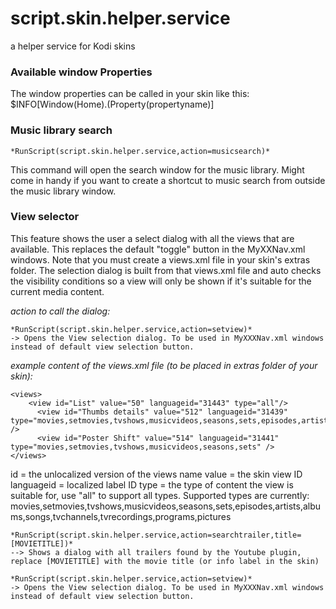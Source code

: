 # script.skin.helper.service
a helper service for Kodi skins


### Available window Properties
The window properties can be called in your skin like this: $INFO[Window(Home).(Property(propertyname)]


### Music library search
```
*RunScript(script.skin.helper.service,action=musicsearch)*
```
This command will open the search window for the music library. Might come in handy if you want to create a shortcut to music search from outside the music library window.

### View selector
This feature shows the user a select dialog with all the views that are available. This replaces the default "toggle" button in the MyXXNav.xml windows. Note that you must create a views.xml file in your skin's extras folder. The selection dialog is built from that views.xml file and auto checks the visibility conditions so a view will only be shown if it's suitable for the current media content.

*action to call the dialog:*
```
*RunScript(script.skin.helper.service,action=setview)*               
-> Opens the View selection dialog. To be used in MyXXXNav.xml windows instead of default view selection button.
```
*example content of the views.xml file (to be placed in extras folder of your skin):*
```
<views>
    <view id="List" value="50" languageid="31443" type="all"/>
	  <view id="Thumbs details" value="512" languageid="31439" type="movies,setmovies,tvshows,musicvideos,seasons,sets,episodes,artists,albums,songs,tvchannels,tvrecordings,programs,pictures" />
	  <view id="Poster Shift" value="514" languageid="31441" type="movies,setmovies,tvshows,musicvideos,seasons,sets" />
</views>
```
id = the unlocalized version of the views name
value = the skin view ID
languageid = localized label ID
type = the type of content the view is suitable for, use "all" to support all types. Supported types are currently: movies,setmovies,tvshows,musicvideos,seasons,sets,episodes,artists,albums,songs,tvchannels,tvrecordings,programs,pictures


```
*RunScript(script.skin.helper.service,action=searchtrailer,title=[MOVIETITLE])*             
--> Shows a dialog with all trailers found by the Youtube plugin, replace [MOVIETITLE] with the movie title (or info label in the skin)
```

```
*RunScript(script.skin.helper.service,action=setview)*               
-> Opens the View selection dialog. To be used in MyXXXNav.xml windows instead of default view selection button.
```


